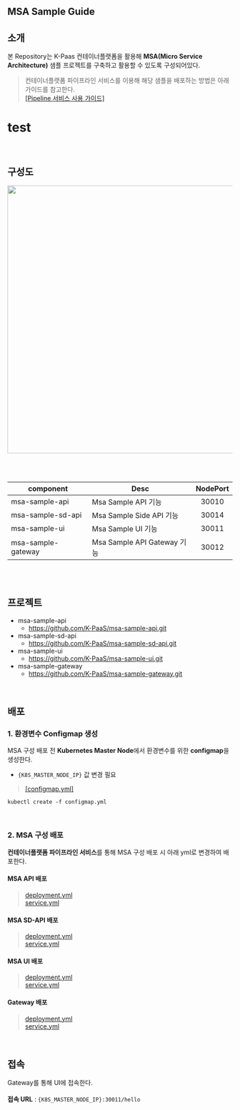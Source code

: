 ## MSA Sample Guide
## 소개
본 Repository는 K-Paas 컨테이너플랫폼을 활용해 **MSA(Micro Service Architecture)** 샘플 프로젝트를 구축하고 활용할 수 있도록 구성되어있다.
> 컨테이너플랫폼 파이프라인 서비스를 이용해 해당 샘플을 배포하는 방법은 아래 가이드를 참고한다.  
[[Pipeline 서비스 사용 가이드]](https://github.com/K-PaaS/container-platform/blob/master/use-guide/pipeline/cp-pipeline-use-guide.md)
# test
<br>

## 구성도
<kbd>
  <img src="https://github.com/K-PaaS/msa-sample-gateway/assets/67575226/2541af60-7868-4ef5-9a74-6b7758227b10" width="600px">
</kbd>

<br><br>

| component          | Desc                      | NodePort |
|--------------------|---------------------------|:--------:|
| msa-sample-api     | Msa Sample API 기능         |  30010   |
| msa-sample-sd-api  | Msa Sample Side API 기능    |  30014   |
| msa-sample-ui      | Msa Sample UI 기능          |  30011   |
| msa-sample-gateway | Msa Sample API Gateway 기능 |  30012   |

<br> 
<br> 


## 프로젝트
- msa-sample-api
  + https://github.com/K-PaaS/msa-sample-api.git
- msa-sample-sd-api
  + https://github.com/K-PaaS/msa-sample-sd-api.git
- msa-sample-ui
  + https://github.com/K-PaaS/msa-sample-ui.git 
- msa-sample-gateway
  + https://github.com/K-PaaS/msa-sample-gateway.git



<br>

## 배포
### 1. 환경변수 Configmap 생성
MSA 구성 배포 전 **Kubernetes Master Node**에서 환경변수를 위한 **configmap**을 생성한다.

- `{K8S_MASTER_NODE_IP}` 값 변경 필요
> [[configmap.yml]](resource/configmap.yml)
>

```
kubectl create -f configmap.yml
``` 

<br>

### 2. MSA 구성 배포
**컨테이너플랫폼 파이프라인 서비스**를 통해 MSA 구성 배포 시 아래 yml로 변경하여 배포한다.
#### MSA API 배포
> [deployment.yml](api/deployment.yml) <br>
> [service.yml](api/service.yml)

#### MSA SD-API 배포
> [deployment.yml](sd-api/deployment.yml) <br>
> [service.yml](sd-api/service.yml)

#### MSA UI 배포
> [deployment.yml](ui/deployment.yml) <br>
> [service.yml](ui/service.yml)

#### Gateway 배포
> [deployment.yml](gateway/deployment.yml) <br>
> [service.yml](gateway/service.yml)

<br>

## 접속
Gateway를 통해 UI에 접속한다. <br><br>
**접속 URL** : `{K8S_MASTER_NODE_IP}:30011/hello` 
